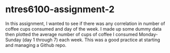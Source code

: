 # ntres6100-assignment-2

In this assignment, I wanted to see if there was any correlation in number of coffee cups consumed and day of the week. I made up some dummy data then plotted the average number of cups of coffee I consumed Monday-Sunday (day 1 through 7) each week. This was a good practice at starting and managing a Github repo.